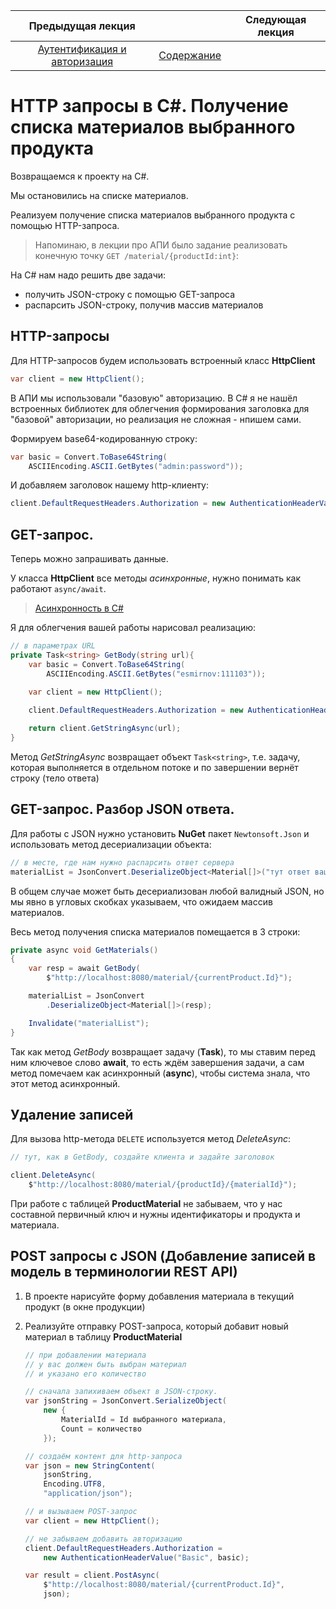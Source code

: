 Предыдущая лекция |  | Следующая лекция
:----------------:|:----------:|:----------------:
[Аутентификация и авторизация](./api_auth.md) | [Содержание](../readme.md#разработка-своего-api) | 

# HTTP запросы в C#. Получение списка материалов выбранного продукта

Возвращаемся к проекту на C#.

Мы остановились на списке материалов.

Реализуем получение списка материалов выбранного продукта с помощью HTTP-запроса.

>Напоминаю, в лекции про АПИ было задание реализовать конечную точку `GET /material/{productId:int}`:

На C# нам надо решить две задачи:

* получить JSON-строку с помощью GET-запроса
* распарсить JSON-строку, получив массив материалов

## HTTP-запросы

Для HTTP-запросов будем использовать встроенный класс **HttpClient**

```cs
var client = new HttpClient();
```

В АПИ мы использовали "базовую" авторизацию. В C# я не нашёл встроенных библиотек для облегчения формирования заголовка для "базовой" авторизации, но реализация не сложная - нпишем сами.

Формируем base64-кодированную строку:

```cs
var basic = Convert.ToBase64String(
    ASCIIEncoding.ASCII.GetBytes("admin:password"));
```

И добавляем заголовок нашему http-клиенту:

```cs
client.DefaultRequestHeaders.Authorization = new AuthenticationHeaderValue("Basic", basic);
```

## GET-запрос.

Теперь можно запрашивать данные. 

У класса **HttpClient** все методы *асинхронные*, нужно понимать как работают `async/await`.

>[Асинхронность в C#](./cs_async_await.md)

Я для облегчения вашей работы нарисовал реализацию:

```cs
// в параметрах URL
private Task<string> GetBody(string url){
    var basic = Convert.ToBase64String(
        ASCIIEncoding.ASCII.GetBytes("esmirnov:111103"));
        
    var client = new HttpClient();

    client.DefaultRequestHeaders.Authorization = new AuthenticationHeaderValue("Basic", basic);

    return client.GetStringAsync(url);
}
```

Метод *GetStringAsync* возвращает объект `Task<string>`, т.е. задачу, которая выполняется в отдельном потоке и по завершении вернёт строку (тело ответа)

## GET-запрос. Разбор JSON ответа.

Для работы с JSON нужно установить **NuGet** пакет `Newtonsoft.Json` и использовать метод десериализации объекта:

```cs
// в месте, где нам нужно распарсить ответ сервера
materialList = JsonConvert.DeserializeObject<Material[]>("тут ответ вашего АПИ");
```

В общем случае может быть десериализован любой валидный JSON, но мы явно в угловых скобках указываем, что ожидаем массив материалов.

Весь метод получения списка материалов помещается в 3 строки:

```cs
private async void GetMaterials()
{
    var resp = await GetBody(
        $"http://localhost:8080/material/{currentProduct.Id}");

    materialList = JsonConvert
        .DeserializeObject<Material[]>(resp);

    Invalidate("materialList");
}
```

Так как метод *GetBody* возвращает задачу (**Task**), то мы ставим перед ним ключевое слово **await**, то есть ждём завершения задачи, а сам метод помечаем как асинхронный (**async**), чтобы система знала, что этот метод асинхронный.

## Удаление записей

Для вызова http-метода `DELETE` используется метод *DeleteAsync*:

```cs
// тут, как в GetBody, создайте клиента и задайте заголовок

client.DeleteAsync(
    $"http://localhost:8080/material/{productId}/{materialId}");
```

При работе с таблицей **ProductMaterial** не забываем, что у нас составной первичный ключ и нужны идентификаторы и продукта и материала.

## POST запросы с JSON (Добавление записей в модель в терминологии REST API)

1. В проекте нарисуйте форму добавления материала в текущий продукт (в окне продукции)

1. Реализуйте отправку POST-запроса, который добавит новый материал в таблицу **ProductMaterial**

    ```cs
    // при добавлении материала 
    // у вас должен быть выбран материал 
    // и указано его количество

    // сначала запихиваем объект в JSON-строку. 
    var jsonString = JsonConvert.SerializeObject(
        new {
            MaterialId = Id выбранного материала,
            Count = количество
        });

    // создаём контент для http-запроса
    var json = new StringContent(
        jsonString, 
        Encoding.UTF8, 
        "application/json");

    // и вызываем POST-запрос
    var client = new HttpClient();

    // не забываем добавить авторизацию
    client.DefaultRequestHeaders.Authorization = 
        new AuthenticationHeaderValue("Basic", basic);

    var result = client.PostAsync(
        $"http://localhost:8080/material/{currentProduct.Id}", 
        json);
    ```
